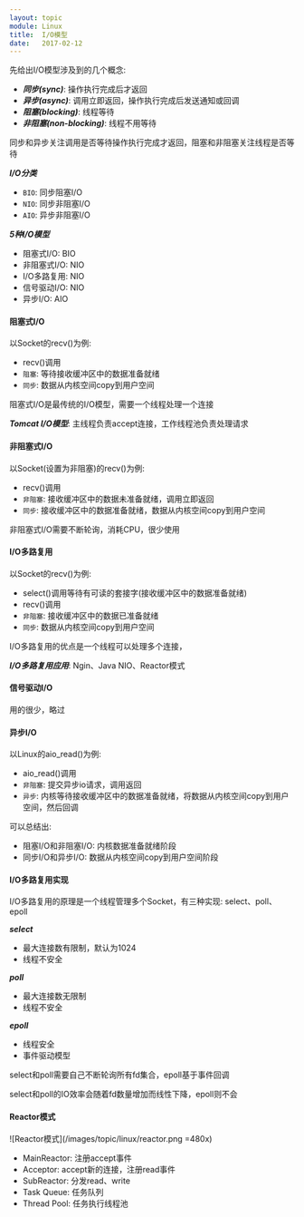 ```yaml
---
layout: topic
module: Linux
title:  I/O模型
date:   2017-02-12
---
```


先给出I/O模型涉及到的几个概念:

* ***同步(sync)***: 操作执行完成后才返回
* ***异步(async)***: 调用立即返回，操作执行完成后发送通知或回调
* ***阻塞(blocking)***: 线程等待
* ***非阻塞(non-blocking)***: 线程不用等待

同步和异步关注调用是否等待操作执行完成才返回，阻塞和非阻塞关注线程是否等待

***I/O分类***

* `BIO`: 同步阻塞I/O
* `NIO`: 同步非阻塞I/O
* `AIO`: 异步非阻塞I/O

***5种I/O模型***

* 阻塞式I/O: BIO
* 非阻塞式I/O: NIO
* I/O多路复用: NIO
* 信号驱动I/O: NIO
* 异步I/O: AIO

#### 阻塞式I/O

以Socket的recv()为例:

* recv()调用
* `阻塞`: 等待接收缓冲区中的数据准备就绪
* `同步`: 数据从内核空间copy到用户空间

阻塞式I/O是最传统的I/O模型，需要一个线程处理一个连接

***Tomcat I/O模型***: 主线程负责accept连接，工作线程池负责处理请求

#### 非阻塞式I/O

以Socket(设置为非阻塞)的recv()为例:

* recv()调用
* `非阻塞`: 接收缓冲区中的数据未准备就绪，调用立即返回
* `同步`: 接收缓冲区中的数据准备就绪，数据从内核空间copy到用户空间

非阻塞式I/O需要不断轮询，消耗CPU，很少使用

#### I/O多路复用

以Socket的recv()为例:

* select()调用等待有可读的套接字(接收缓冲区中的数据准备就绪)
* recv()调用
* `非阻塞`: 接收缓冲区中的数据已准备就绪
* `同步`: 数据从内核空间copy到用户空间

I/O多路复用的优点是一个线程可以处理多个连接，

***I/O多路复用应用***: Ngin、Java NIO、Reactor模式

#### 信号驱动I/O

用的很少，略过

#### 异步I/O

以Linux的aio_read()为例:

* aio_read()调用
* `非阻塞`: 提交异步io请求，调用返回
* `异步`: 内核等待接收缓冲区中的数据准备就绪，将数据从内核空间copy到用户空间，然后回调

可以总结出:

* 阻塞I/O和非阻塞I/O: 内核数据准备就绪阶段
* 同步I/O和异步I/O: 数据从内核空间copy到用户空间阶段

#### I/O多路复用实现

I/O多路复用的原理是一个线程管理多个Socket，有三种实现: select、poll、epoll

***select***

* 最大连接数有限制，默认为1024
* 线程不安全

***poll***

* 最大连接数无限制
* 线程不安全

***epoll***

* 线程安全
* 事件驱动模型

select和poll需要自己不断轮询所有fd集合，epoll基于事件回调

select和poll的IO效率会随着fd数量增加而线性下降，epoll则不会

#### Reactor模式

![Reactor模式](/images/topic/linux/reactor.png =480x)

* MainReactor: 注册accept事件
* Acceptor: accept新的连接，注册read事件
* SubReactor: 分发read、write
* Task Queue: 任务队列
* Thread Pool: 任务执行线程池
